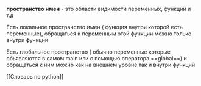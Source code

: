 **пространство имен** - это области видимости переменных, функций и т.д



Есть локальное пространство имен ( функция внутри которой есть переменные), обращаться к переменным этой функции можно только внутри функции

Есть глобальное пространство ( обычно переменные которые обьявляются в самом main или с помощью оператора ==global==)  и обращаться к ним можно
как на внешнем уровне так и внутри функций



[[Словарь по python]]


